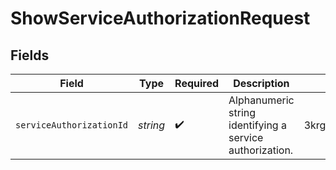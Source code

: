 # ShowServiceAuthorizationRequest


## Fields

| Field                                                    | Type                                                     | Required                                                 | Description                                              | Example                                                  |
| -------------------------------------------------------- | -------------------------------------------------------- | -------------------------------------------------------- | -------------------------------------------------------- | -------------------------------------------------------- |
| `serviceAuthorizationId`                                 | *string*                                                 | :heavy_check_mark:                                       | Alphanumeric string identifying a service authorization. | 3krg2uUGZzb2W9Euo4moOY                                   |